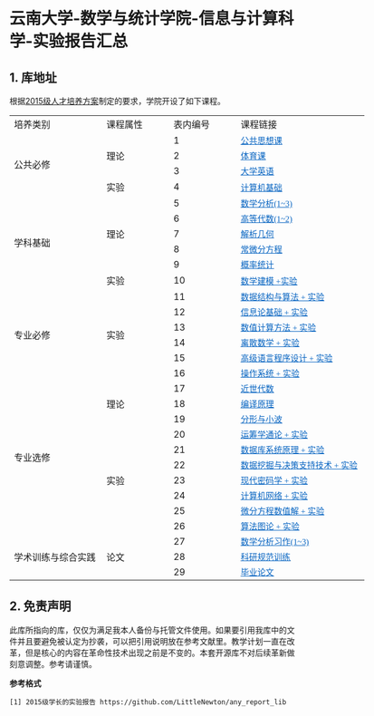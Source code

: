 # 云南大学-数学与统计学院-信息与计算科学-实验报告汇总

## 1. 库地址

根据[2015级人才培养方案](https://github.com/LittleNewton/Undergraduate_Course)制定的要求，学院开设了如下课程。

<table border=0 cellpadding=0 cellspacing=0 width=627 style='border-collapse: 
 collapse;table-layout:fixed;width:470pt'>
 <col width=165 style='mso-width-source:userset;width:123pt'>
 <col width=114 style='mso-width-source:userset;width:85pt'>
 <col class=x22 width=114 style='mso-width-source:userset;width:85pt'>
 <col width=234 style='mso-width-source:userset;width:175pt'>
 <tr height=18 style='mso-height-source:userset;height:13.9pt' id='r0'>
<td height=18 class=x23 width=165 style='height:13.9pt;width:123.75pt;' >培养类别</td>
<td class=x23 width=114 style='width:85.5pt;' >课程属性</td>
<td class=x23 width=114 style='width:85.5pt;' >表内编号</td>
<td class=x23 width=234 style='width:175.5pt;' >课程链接</td>
 </tr>
 <tr height=18 style='mso-height-source:userset;height:13.9pt' id='r1'>
<td rowspan=4 height=74 class=x27 style='height:55.6pt;' >公共必修</td>
<td rowspan=3 height=55 class=x27 style='height:41.7pt;' >理论</td>
<td class=x25>1</td>
<td class=x24><a href="https://github.com/LittleNewton/Public_Required_Course" target="_parent"><span style='font-size:11pt;color:#0563C1;font-weight:400;text-decoration: underline;text-line-through:none;text-underline-style:single;font-family:"等线";'>公共思想课</span></a></td>
 </tr>
 <tr height=18 style='mso-height-source:userset;height:13.9pt' id='r2'>
<td class=x25>2</td>
<td class=x24><a href="https://github.com/LittleNewton/Physical_Education" target="_parent"><span style='font-size:11pt;color:#0563C1;font-weight:400;text-decoration: underline;text-line-through:none;text-underline-style:single;font-family:"等线";'>体育课</span></a></td>
 </tr>
 <tr height=18 style='mso-height-source:userset;height:13.9pt' id='r3'>
<td class=x26>3</td>
<td class=x24><a href="https://github.com/LittleNewton/College_English_Learning" target="_parent"><span style='font-size:11pt;color:#0563C1;font-weight:400;text-decoration: underline;text-line-through:none;text-underline-style:single;font-family:"等线";'>大学英语</span></a></td>
 </tr>
 <tr height=18 style='mso-height-source:userset;height:13.9pt' id='r4'>
<td class=x26>实验</td>
<td class=x26>4</td>
<td class=x24><a href="https://github.com/LittleNewton/Computer_Foundation_Report" target="_parent"><span style='font-size:11pt;color:#0563C1;font-weight:400;text-decoration: underline;text-line-through:none;text-underline-style:single;font-family:"等线";'>计算机基础</span></a></td>
 </tr>
 <tr height=18 style='mso-height-source:userset;height:13.9pt' id='r5'>
<td rowspan=6 height=111 class=x27 style='height:83.4pt;' >学科基础</td>
<td rowspan=5 height=92 class=x27 style='height:69.5pt;' >理论</td>
<td class=x26>5</td>
<td class=x24><a href="https://github.com/LittleNewton/Mathematical_Analysis_NOTES" target="_parent"><span style='font-size:11pt;color:#0563C1;font-weight:400;text-decoration: underline;text-line-through:none;text-underline-style:single;font-family:"等线";'>数学分析(1~3)</span></a></td>
 </tr>
 <tr height=18 style='mso-height-source:userset;height:13.9pt' id='r6'>
<td class=x26>6</td>
<td class=x24><a href="https://github.com/LittleNewton/Advanced_Algebra_NOTES" target="_parent"><span style='font-size:11pt;color:#0563C1;font-weight:400;text-decoration: underline;text-line-through:none;text-underline-style:single;font-family:"等线";'>高等代数(1~2)</span></a></td>
 </tr>
 <tr height=18 style='mso-height-source:userset;height:13.9pt' id='r7'>
<td class=x26>7</td>
<td class=x24><a href="https://github.com/LittleNewton/Analytic_Geometry_NOTES" target="_parent"><span style='font-size:11pt;color:#0563C1;font-weight:400;text-decoration: underline;text-line-through:none;text-underline-style:single;font-family:"等线";'>解析几何</span></a></td>
 </tr>
 <tr height=18 style='mso-height-source:userset;height:13.9pt' id='r8'>
<td class=x26>8</td>
<td class=x24><a href="https://github.com/LittleNewton/Ordinary_Differential_Equation_NOTES" target="_parent"><span style='font-size:11pt;color:#0563C1;font-weight:400;text-decoration: underline;text-line-through:none;text-underline-style:single;font-family:"等线";'>常微分方程</span></a></td>
 </tr>
 <tr height=18 style='mso-height-source:userset;height:13.9pt' id='r9'>
<td class=x26>9</td>
<td class=x24><a href="https://github.com/LittleNewton/Probability_Theory_and_Mathematical_Statistics_NOTES" target="_parent"><span style='font-size:11pt;color:#0563C1;font-weight:400;text-decoration: underline;text-line-through:none;text-underline-style:single;font-family:"等线";'>概率统计</span></a></td>
 </tr>
 <tr height=18 style='mso-height-source:userset;height:13.9pt' id='r10'>
<td class=x25>实验</td>
<td class=x26>10</td>
<td class=x24><a href="https://github.com/LittleNewton/Mathematical_Modeling_Report" target="_parent"><span style='font-size:11pt;color:#0563C1;font-weight:400;text-decoration: underline;text-line-through:none;text-underline-style:single;font-family:"等线";'>数学建模 +实验</span></a></td>
 </tr>
 <tr height=18 style='mso-height-source:userset;height:13.9pt' id='r11'>
<td rowspan=6 height=111 class=x27 style='height:83.4pt;' >专业必修</td>
<td rowspan=6 height=111 class=x27 style='height:83.4pt;' >实验</td>
<td class=x26>11</td>
<td class=x24><a href="https://github.com/LittleNewton/Data_Structure_and_Algorithm_Report" target="_parent"><span style='font-size:11pt;color:#0563C1;font-weight:400;text-decoration: underline;text-line-through:none;text-underline-style:single;font-family:"等线";'>数据结构与算法 + 实验</span></a></td>
 </tr>
 <tr height=18 style='mso-height-source:userset;height:13.9pt' id='r12'>
<td class=x26>12</td>
<td class=x24><a href="https://github.com/LittleNewton/Elements_of_Information_Theory_Report" target="_parent"><span style='font-size:11pt;color:#0563C1;font-weight:400;text-decoration: underline;text-line-through:none;text-underline-style:single;font-family:"等线";'>信息论基础 + 实验</span></a></td>
 </tr>
 <tr height=18 style='mso-height-source:userset;height:13.9pt' id='r13'>
<td class=x26>13</td>
<td class=x24><a href="https://github.com/LittleNewton/Numerical_Calculation_Report" target="_parent"><span style='font-size:11pt;color:#0563C1;font-weight:400;text-decoration: underline;text-line-through:none;text-underline-style:single;font-family:"等线";'>数值计算方法 + 实验</span></a></td>
 </tr>
 <tr height=18 style='mso-height-source:userset;height:13.9pt' id='r14'>
<td class=x26>14</td>
<td class=x24><a href="https://github.com/LittleNewton/Discrete_Mathematics_Report" target="_parent"><span style='font-size:11pt;color:#0563C1;font-weight:400;text-decoration: underline;text-line-through:none;text-underline-style:single;font-family:"等线";'>离散数学 + 实验</span></a></td>
 </tr>
 <tr height=18 style='mso-height-source:userset;height:13.9pt' id='r15'>
<td class=x26>15</td>
<td class=x24><a href="https://github.com/LittleNewton/C_Program_Design_Report" target="_parent"><span style='font-size:11pt;color:#0563C1;font-weight:400;text-decoration: underline;text-line-through:none;text-underline-style:single;font-family:"等线";'>高级语言程序设计 + 实验</span></a></td>
 </tr>
 <tr height=18 style='mso-height-source:userset;height:13.9pt' id='r16'>
<td class=x26>16</td>
<td class=x24><a href="https://github.com/LittleNewton/Operating_System_Report" target="_parent"><span style='font-size:11pt;color:#0563C1;font-weight:400;text-decoration: underline;text-line-through:none;text-underline-style:single;font-family:"等线";'>操作系统 + 实验</span></a></td>
 </tr>
 <tr height=18 style='mso-height-source:userset;height:13.9pt' id='r17'>
<td rowspan=10 height=185 class=x27 style='height:139pt;' >专业选修</td>
<td rowspan=3 height=55 class=x27 style='height:41.7pt;' >理论</td>
<td class=x26>17</td>
<td class=x24><a href="https://github.com/LittleNewton/Modern_Algebra_NOTES" target="_parent"><span style='font-size:11pt;color:#0563C1;font-weight:400;text-decoration: underline;text-line-through:none;text-underline-style:single;font-family:"等线";'>近世代数 </span></a></td>
 </tr>
 <tr height=18 style='mso-height-source:userset;height:13.9pt' id='r18'>
<td class=x26>18</td>
<td class=x24><a href="https://github.com/LittleNewton/Compile_Principles_NOTES" target="_parent"><span style='font-size:11pt;color:#0563C1;font-weight:400;text-decoration: underline;text-line-through:none;text-underline-style:single;font-family:"等线";'>编译原理</span></a></td>
 </tr>
 <tr height=18 style='mso-height-source:userset;height:13.9pt' id='r19'>
<td class=x26>19</td>
<td class=x24><a href="baidu.com" target="_parent"><span style='font-size:11pt;color:#0563C1;font-weight:400;text-decoration: underline;text-line-through:none;text-underline-style:single;font-family:"等线";'>分形与小波</span></a></td>
 </tr>
 <tr height=18 style='mso-height-source:userset;height:13.9pt' id='r20'>
<td rowspan=7 height=129 class=x27 style='height:97.3pt;' >实验</td>
<td class=x26>20</td>
<td class=x24><a href="https://github.com/LittleNewton/Operations_Research_Report/" target="_parent"><span style='font-size:11pt;color:#0563C1;font-weight:400;text-decoration: underline;text-line-through:none;text-underline-style:single;font-family:"等线";'>运筹学通论 + 实验</span></a></td>
 </tr>
 <tr height=18 style='mso-height-source:userset;height:13.9pt' id='r21'>
<td class=x26>21</td>
<td class=x24><a href="https://github.com/LittleNewton/Database_System_Introduction_Report" target="_parent"><span style='font-size:11pt;color:#0563C1;font-weight:400;text-decoration: underline;text-line-through:none;text-underline-style:single;font-family:"等线";'>数据库系统原理 + 实验</span></a></td>
 </tr>
 <tr height=18 style='mso-height-source:userset;height:13.9pt' id='r22'>
<td class=x26>22</td>
<td class=x24><a href="https://github.com/LittleNewton/Data_Mining_Report" target="_parent"><span style='font-size:11pt;color:#0563C1;font-weight:400;text-decoration: underline;text-line-through:none;text-underline-style:single;font-family:"等线";'>数据挖掘与决策支持技术 + 实验</span></a></td>
 </tr>
 <tr height=18 style='mso-height-source:userset;height:13.9pt' id='r23'>
<td class=x26>23</td>
<td class=x24><a href="https://github.com/LittleNewton/Modern_Cryptography_Report" target="_parent"><span style='font-size:11pt;color:#0563C1;font-weight:400;text-decoration: underline;text-line-through:none;text-underline-style:single;font-family:"等线";'>现代密码学 + 实验</span></a></td>
 </tr>
 <tr height=18 style='mso-height-source:userset;height:13.9pt' id='r24'>
<td class=x26>24</td>
<td class=x24><a href="https://github.com/LittleNewton/Computer_Network_Report" target="_parent"><span style='font-size:11pt;color:#0563C1;font-weight:400;text-decoration: underline;text-line-through:none;text-underline-style:single;font-family:"等线";'>计算机网络 + 实验</span></a></td>
 </tr>
 <tr height=18 style='mso-height-source:userset;height:13.9pt' id='r25'>
<td class=x26>25</td>
<td class=x24><a href="https://github.com/LittleNewton/NumSln_of_DiffEq_Report" target="_parent"><span style='font-size:11pt;color:#0563C1;font-weight:400;text-decoration: underline;text-line-through:none;text-underline-style:single;font-family:"等线";'>微分方程数值解 + 实验</span></a></td>
 </tr>
 <tr height=18 style='mso-height-source:userset;height:13.9pt' id='r26'>
<td class=x26>26</td>
<td class=x24><a href="https://github.com/LittleNewton/Algorithm_of_Graph_Theory_Report" target="_parent"><span style='font-size:11pt;color:#0563C1;font-weight:400;text-decoration: underline;text-line-through:none;text-underline-style:single;font-family:"等线";'>算法图论 + 实验</span></a></td>
 </tr>
 <tr height=18 style='mso-height-source:userset;height:13.9pt' id='r27'>
<td rowspan=3 height=55 class=x27 style='height:41.7pt;' >学术训练与综合实践</td>
<td rowspan=3 height=55 class=x27 style='height:41.7pt;' >论文</td>
<td class=x26>27</td>
<td class=x24><a href="https://github.com/LittleNewton/Mathematical_Analysis_Paper" target="_parent"><span style='font-size:11pt;color:#0563C1;font-weight:400;text-decoration: underline;text-line-through:none;text-underline-style:single;font-family:"等线";'>数学分析习作(1~3)</span></a></td>
 </tr>
 <tr height=18 style='mso-height-source:userset;height:13.9pt' id='r28'>
<td class=x26>28</td>
<td class=x24><a href="https://github.com/LittleNewton/Academic_Training_Paper" target="_parent"><span style='font-size:11pt;color:#0563C1;font-weight:400;text-decoration: underline;text-line-through:none;text-underline-style:single;font-family:"等线";'>科研规范训练</span></a></td>
 </tr>
 <tr height=18 style='mso-height-source:userset;height:13.9pt' id='r29'>
<td class=x26>29</td>
<td class=x24><a href="https://github.com/LittleNewton/Thesis_for_Graduation_Paper" target="_parent"><span style='font-size:11pt;color:#0563C1;font-weight:400;text-decoration: underline;text-line-through:none;text-underline-style:single;font-family:"等线";'>毕业论文</span></a></td>
 </tr>
<![if supportMisalignedColumns]>
 <tr height=0 style='display:none'>
  <td width=165 style='width:123.75pt'></td>
  <td width=114 style='width:85.5pt'></td>
  <td width=114 style='width:85.5pt'></td>
  <td width=234 style='width:175.5pt'></td>
 </tr>
 <![endif]>
</table>

## 2. 免责声明

此库所指向的库，仅仅为满足我本人备份与托管文件使用。如果要引用我库中的文件并且要避免被认定为抄袭，可以把引用说明放在参考文献里。教学计划一直在改革，但是核心的内容在革命性技术出现之前是不变的。本套开源库不对后续革新做刻意调整。参考请谨慎。

**参考格式**

```
[1] 2015级学长的实验报告 https://github.com/LittleNewton/any_report_lib
```

